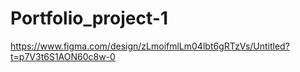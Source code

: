 # Portfolio_project-1
https://www.figma.com/design/zLmoifmlLm04lbt6gRTzVs/Untitled?t=p7V3t6S1AON60c8w-0
